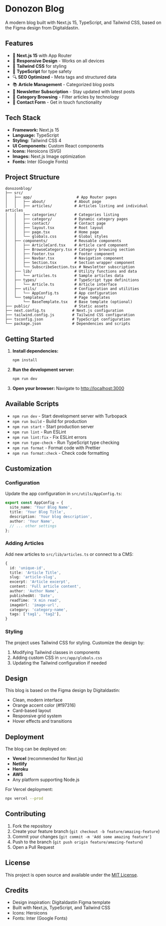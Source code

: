 # Donozon Blog

A modern blog built with Next.js 15, TypeScript, and Tailwind CSS, based on the Figma design from Digitaldastin.

## Features

- 🚀 **Next.js 15** with App Router
- 📱 **Responsive Design** - Works on all devices
- 🎨 **Tailwind CSS** for styling
- 📝 **TypeScript** for type safety
- 🔍 **SEO Optimized** - Meta tags and structured data
- 📚 **Article Management** - Categorized blog posts
- 💌 **Newsletter Subscription** - Stay updated with latest posts
- 🎯 **Category Browsing** - Filter articles by technology
- 📧 **Contact Form** - Get in touch functionality

## Tech Stack

- **Framework:** Next.js 15
- **Language:** TypeScript
- **Styling:** Tailwind CSS 4
- **UI Components:** Custom React components
- **Icons:** Heroicons (SVG)
- **Images:** Next.js Image optimization
- **Fonts:** Inter (Google Fonts)

## Project Structure

```
donozonblog/
├── src/
│   ├── app/                    # App Router pages
│   │   ├── about/             # About page
│   │   ├── articles/          # Articles listing and individual articles
│   │   ├── categories/        # Categories listing
│   │   ├── category/          # Dynamic category pages
│   │   ├── contact/           # Contact page
│   │   ├── layout.tsx         # Root layout
│   │   ├── page.tsx           # Home page
│   │   └── globals.css        # Global styles
│   ├── components/            # Reusable components
│   │   ├── ArticleCard.tsx    # Article card component
│   │   ├── BrowseCategory.tsx # Category browsing section
│   │   ├── Footer.tsx         # Footer component
│   │   ├── Navbar.tsx         # Navigation component
│   │   ├── Section.tsx        # Section wrapper component
│   │   └── SubscribeSection.tsx # Newsletter subscription
│   ├── lib/                   # Utility functions and data
│   │   └── articles.ts        # Sample articles data
│   ├── types/                 # TypeScript type definitions
│   │   └── Article.ts         # Article interface
│   ├── utils/                 # Configuration and utilities
│   │   └── AppConfig.ts       # App configuration
│   └── templates/             # Page templates
│       └── BaseTemplate.tsx   # Base template (optional)
├── public/                    # Static assets
├── next.config.ts            # Next.js configuration
├── tailwind.config.js        # Tailwind CSS configuration
├── tsconfig.json             # TypeScript configuration
└── package.json              # Dependencies and scripts
```

## Getting Started

1. **Install dependencies:**
   ```bash
   npm install
   ```

2. **Run the development server:**
   ```bash
   npm run dev
   ```

3. **Open your browser:**
   Navigate to [http://localhost:3000](http://localhost:3000)

## Available Scripts

- `npm run dev` - Start development server with Turbopack
- `npm run build` - Build for production
- `npm run start` - Start production server
- `npm run lint` - Run ESLint
- `npm run lint:fix` - Fix ESLint errors
- `npm run type-check` - Run TypeScript type checking
- `npm run format` - Format code with Prettier
- `npm run format:check` - Check code formatting

## Customization

### Configuration

Update the app configuration in `src/utils/AppConfig.ts`:

```typescript
export const AppConfig = {
  site_name: 'Your Blog Name',
  title: 'Your Blog Title',
  description: 'Your blog description',
  author: 'Your Name',
  // ... other settings
};
```

### Adding Articles

Add new articles to `src/lib/articles.ts` or connect to a CMS:

```typescript
{
  id: 'unique-id',
  title: 'Article Title',
  slug: 'article-slug',
  excerpt: 'Article excerpt',
  content: 'Full article content',
  author: 'Author Name',
  publishedAt: 'Date',
  readTime: 'X min read',
  imageUrl: 'image-url',
  category: 'category-name',
  tags: ['tag1', 'tag2'],
}
```

### Styling

The project uses Tailwind CSS for styling. Customize the design by:

1. Modifying Tailwind classes in components
2. Adding custom CSS in `src/app/globals.css`
3. Updating the Tailwind configuration if needed

## Design

This blog is based on the Figma design by Digitaldastin:
- Clean, modern interface
- Orange accent color (#f97316)
- Card-based layout
- Responsive grid system
- Hover effects and transitions

## Deployment

The blog can be deployed on:

- **Vercel** (recommended for Next.js)
- **Netlify**
- **Heroku**
- **AWS**
- Any platform supporting Node.js

For Vercel deployment:
```bash
npx vercel --prod
```

## Contributing

1. Fork the repository
2. Create your feature branch (`git checkout -b feature/amazing-feature`)
3. Commit your changes (`git commit -m 'Add some amazing feature'`)
4. Push to the branch (`git push origin feature/amazing-feature`)
5. Open a Pull Request

## License

This project is open source and available under the [MIT License](LICENSE).

## Credits

- Design inspiration: Digitaldastin Figma template
- Built with Next.js, TypeScript, and Tailwind CSS
- Icons: Heroicons
- Fonts: Inter (Google Fonts)